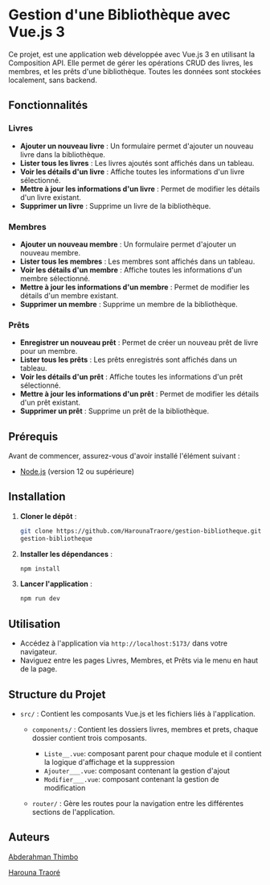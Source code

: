 # Gestion d'une Bibliothèque avec Vue.js 3

Ce projet, est une application web développée avec Vue.js 3 en utilisant la Composition API. Elle permet de gérer les opérations CRUD des livres, les membres, et les prêts d'une bibliothèque. Toutes les données sont stockées localement, sans backend.

## Fonctionnalités

### Livres

- **Ajouter un nouveau livre** : Un formulaire permet d'ajouter un nouveau livre dans la bibliothèque.
- **Lister tous les livres** : Les livres ajoutés sont affichés dans un tableau.
- **Voir les détails d'un livre** : Affiche toutes les informations d'un livre sélectionné.
- **Mettre à jour les informations d'un livre** : Permet de modifier les détails d'un livre existant.
- **Supprimer un livre** : Supprime un livre de la bibliothèque.

### Membres

- **Ajouter un nouveau membre** : Un formulaire permet d'ajouter un nouveau membre.
- **Lister tous les membres** : Les membres sont affichés dans un tableau.
- **Voir les détails d'un membre** : Affiche toutes les informations d'un membre sélectionné.
- **Mettre à jour les informations d'un membre** : Permet de modifier les détails d'un membre existant.
- **Supprimer un membre** : Supprime un membre de la bibliothèque.

### Prêts

- **Enregistrer un nouveau prêt** : Permet de créer un nouveau prêt de livre pour un membre.
- **Lister tous les prêts** : Les prêts enregistrés sont affichés dans un tableau.
- **Voir les détails d'un prêt** : Affiche toutes les informations d'un prêt sélectionné.
- **Mettre à jour les informations d'un prêt** : Permet de modifier les détails d'un prêt existant.
- **Supprimer un prêt** : Supprime un prêt de la bibliothèque.

## Prérequis

Avant de commencer, assurez-vous d'avoir installé l'élément suivant :

- [Node.js](https://nodejs.org/) (version 12 ou supérieure)

## Installation

1. **Cloner le dépôt** :

   ```bash
   git clone https://github.com/HarounaTraore/gestion-bibliotheque.git
   gestion-bibliotheque
   ```

2. **Installer les dépendances** :

   ```bash
   npm install
   ```

3. **Lancer l'application** :
   ```bash
   npm run dev
   ```

## Utilisation

- Accédez à l'application via `http://localhost:5173/` dans votre navigateur.
- Naviguez entre les pages Livres, Membres, et Prêts via le menu en haut de la page.

## Structure du Projet

- `src/` : Contient les composants Vue.js et les fichiers liés à l'application.

  - `components/` : Contient les dossiers livres, membres et prets, chaque dossier contient trois composants.

    - `Liste__.vue`: composant parent pour chaque module et il contient la logique d'affichage et la suppression
    - `Ajouter___.vue`: composant contenant la gestion d'ajout
    - `Modifier___.vue`: composant contenant la gestion de modification

  - `router/` : Gère les routes pour la navigation entre les différentes sections de l'application.

## Auteurs

[Abderahman Thimbo](https://github.com/AbderahmaneThimbo)

[Harouna Traoré](https://github.com/HarounaTraore)

